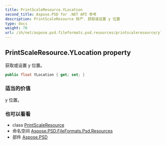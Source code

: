 ```yaml
---
title: PrintScaleResource.YLocation
second_title: Aspose.PSD for .NET API 参考
description: PrintScaleResource 财产. 获取或设置 y 位置
type: docs
weight: 70
url: /zh/net/aspose.psd.fileformats.psd.resources/printscaleresource/ylocation/
---
```

## PrintScaleResource.YLocation property

获取或设置 y 位置。

```csharp
public float YLocation { get; set; }
```

### 适当的价值

y 位置。

### 也可以看看

* class [PrintScaleResource](../)
* 命名空间 [Aspose.PSD.FileFormats.Psd.Resources](../../printscaleresource/)
* 部件 [Aspose.PSD](../../../)


